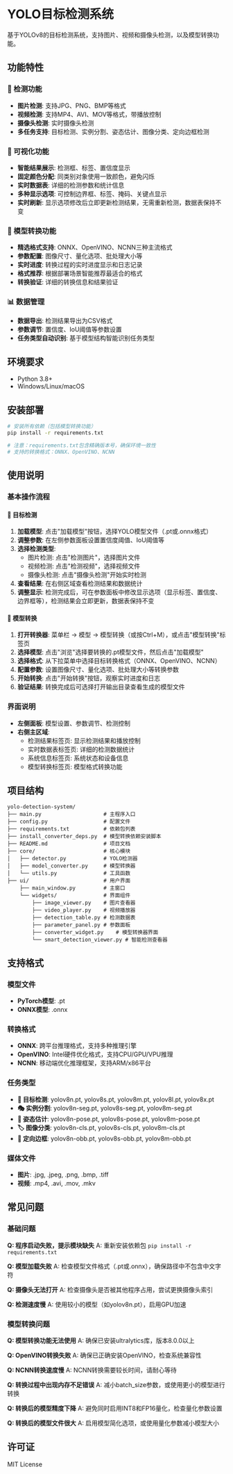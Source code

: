 # YOLO目标检测系统

基于YOLOv8的目标检测系统，支持图片、视频和摄像头检测，以及模型转换功能。

## 功能特性

### 🎯 检测功能
- **图片检测**: 支持JPG、PNG、BMP等格式
- **视频检测**: 支持MP4、AVI、MOV等格式，带播放控制
- **摄像头检测**: 实时摄像头检测
- **多任务支持**: 目标检测、实例分割、姿态估计、图像分类、定向边框检测

### 🎨 可视化功能
- **智能结果展示**: 检测框、标签、置信度显示
- **固定颜色分配**: 同类别对象使用一致颜色，避免闪烁
- **实时数据表**: 详细的检测参数和统计信息
- **多种显示选项**: 可控制边界框、标签、掩码、关键点显示
- **实时刷新**: 显示选项修改后立即更新检测结果，无需重新检测，数据表保持不变

### 🔄 模型转换功能
- **精选格式支持**: ONNX、OpenVINO、NCNN三种主流格式
- **参数配置**: 图像尺寸、量化选项、批处理大小等
- **实时进度**: 转换过程的实时进度显示和日志记录
- **格式推荐**: 根据部署场景智能推荐最适合的格式
- **转换验证**: 详细的转换信息和结果验证

### 📊 数据管理
- **数据导出**: 检测结果导出为CSV格式
- **参数调节**: 置信度、IoU阈值等参数设置
- **任务类型自动识别**: 基于模型结构智能识别任务类型

## 环境要求

- Python 3.8+
- Windows/Linux/macOS

## 安装部署
```bash
# 安装所有依赖（包括模型转换功能）
pip install -r requirements.txt

# 注意：requirements.txt包含精确版本号，确保环境一致性
# 支持的转换格式：ONNX、OpenVINO、NCNN
```



## 使用说明

### 基本操作流程

#### 🎯 目标检测
1. **加载模型**: 点击"加载模型"按钮，选择YOLO模型文件（.pt或.onnx格式）
2. **调整参数**: 在左侧参数面板设置置信度阈值、IoU阈值等
3. **选择检测类型**:
   - 图片检测: 点击"检测图片"，选择图片文件
   - 视频检测: 点击"检测视频"，选择视频文件
   - 摄像头检测: 点击"摄像头检测"开始实时检测
4. **查看结果**: 在右侧区域查看检测结果和数据统计
5. **调整显示**: 检测完成后，可在参数面板中修改显示选项（显示标签、置信度、边界框等），检测结果会立即更新，数据表保持不变

#### 🔄 模型转换
1. **打开转换器**: 菜单栏 → 模型 → 模型转换（或按Ctrl+M），或点击"模型转换"标签页
2. **选择模型**: 点击"浏览"选择要转换的.pt模型文件，然后点击"加载模型"
3. **选择格式**: 从下拉菜单中选择目标转换格式（ONNX、OpenVINO、NCNN）
4. **配置参数**: 设置图像尺寸、量化选项、批处理大小等转换参数
5. **开始转换**: 点击"开始转换"按钮，观察实时进度和日志
6. **验证结果**: 转换完成后可选择打开输出目录查看生成的模型文件

### 界面说明

- **左侧面板**: 模型设置、参数调节、检测控制
- **右侧主区域**:
  - 检测结果标签页: 显示检测结果和播放控制
  - 实时数据表标签页: 详细的检测数据统计
  - 系统信息标签页: 系统状态和设备信息
  - 模型转换标签页: 模型格式转换功能

## 项目结构

```
yolo-detection-system/
├── main.py                    # 主程序入口
├── config.py                  # 配置文件
├── requirements.txt           # 依赖包列表
├── install_converter_deps.py  # 模型转换依赖安装脚本
├── README.md                  # 项目文档
├── core/                      # 核心模块
│   ├── detector.py            # YOLO检测器
│   ├── model_converter.py     # 模型转换器
│   └── utils.py               # 工具函数
├── ui/                        # 用户界面
    ├── main_window.py         # 主窗口
    └── widgets/               # 界面组件
        ├── image_viewer.py    # 图片查看器
        ├── video_player.py    # 视频播放器
        ├── detection_table.py # 检测数据表
        ├── parameter_panel.py # 参数面板
        ├── converter_widget.py    # 模型转换器界面
        └── smart_detection_viewer.py # 智能检测查看器

```

## 支持格式

### 模型文件
- **PyTorch模型**: .pt
- **ONNX模型**: .onnx

### 转换格式
- **ONNX**: 跨平台推理格式，支持多种推理引擎
- **OpenVINO**: Intel硬件优化格式，支持CPU/GPU/VPU推理
- **NCNN**: 移动端优化推理框架，支持ARM/x86平台

### 任务类型
- **🎯 目标检测**: yolov8n.pt, yolov8s.pt, yolov8m.pt, yolov8l.pt, yolov8x.pt
- **🎭 实例分割**: yolov8n-seg.pt, yolov8s-seg.pt, yolov8m-seg.pt
- **🤸 姿态估计**: yolov8n-pose.pt, yolov8s-pose.pt, yolov8m-pose.pt
- **🏷️ 图像分类**: yolov8n-cls.pt, yolov8s-cls.pt, yolov8m-cls.pt
- **📐 定向边框**: yolov8n-obb.pt, yolov8s-obb.pt, yolov8m-obb.pt

### 媒体文件
- **图片**: .jpg, .jpeg, .png, .bmp, .tiff
- **视频**: .mp4, .avi, .mov, .mkv

## 常见问题

### 基础问题
**Q: 程序启动失败，提示模块缺失**
A: 重新安装依赖包 `pip install -r requirements.txt`

**Q: 模型加载失败**
A: 检查模型文件格式（.pt或.onnx），确保路径中不包含中文字符

**Q: 摄像头无法打开**
A: 检查摄像头是否被其他程序占用，尝试更换摄像头索引

**Q: 检测速度慢**
A: 使用较小的模型（如yolov8n.pt），启用GPU加速

### 模型转换问题
**Q: 模型转换功能无法使用**
A: 确保已安装ultralytics库，版本8.0.0以上

**Q: OpenVINO转换失败**
A: 确保已正确安装OpenVINO，检查系统兼容性

**Q: NCNN转换速度慢**
A: NCNN转换需要较长时间，请耐心等待

**Q: 转换过程中出现内存不足错误**
A: 减小batch_size参数，或使用更小的模型进行转换

**Q: 转换后的模型精度下降**
A: 避免同时启用INT8和FP16量化，检查量化参数设置

**Q: 转换后的模型文件很大**
A: 启用模型简化选项，或使用量化参数减小模型大小

## 许可证

MIT License
